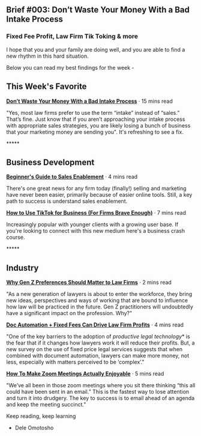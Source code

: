 ## Brief #003: Don’t Waste Your Money With a Bad Intake Process
### Fixed Fee Profit, Law Firm Tik Toking & more

I hope that you and your family are doing well, and you are able to find a new rhythm in this hard situation.

Below you can read my best findings for the week - 

## This Week's Favorite

__[Don’t Waste Your Money With a Bad Intake Process][1]__ · 15 mins read

"Yes, most law firms prefer to use the term “intake” instead of “sales.” That’s fine. Just know that if you aren’t approaching your intake process with appropriate sales strategies, you are likely losing a bunch of business that your marketing money are sending you". It's refreshing to see a fix.

***** 
## Business Development

__[Beginner's Guide to Sales Enablement][2]__ · 4 mins read

There's one great news for any firm today (finally!) selling and marketing have never been easier, primarily because of easier online tools. Still, a key path to success is understand sales enablement. 

__[How to Use TikTok for Business (For Firms Brave Enough)][3]__ · 7 mins read

Increasingly popular with younger clients with a growing user base. If you're looking to connect with this new medium here's a business crash course.

***** 
## Industry
__[Why Gen Z Pref­er­ences Should Mat­ter to Law Firms][4]__  · 2 mins read

"As a new generation of lawyers is about to enter the workforce, they bring new ideas, perspectives and ways of working that are bound to influence how law will be practiced in the future. Gen Z practitioners will undoubtedly have a significant impact on the profession. Why?"

__[Doc Automation + Fixed Fees Can Drive Law Firm Profits][5]__ · 4 mins read

"One of the key barriers to the adoption of *productive legal technology*\* is the fear that if it changes how lawyers work it will reduce their profits. But, a new survey on the use of fixed price legal services suggests that when combined with document automation, lawyers can make more money, not less, especially with matters perceived to be ‘complex’."

__[How To Make Zoom Meetings Actually Enjoyable][6]__ · 5 mins read

"We’ve all been in those zoom meetings where you sit there thinking “this all could have been sent in an email.” This is the fastest way to lose attention and turn it into drudgery. The key to success is to email ahead of an agenda and keep the meeting succinct."

Keep reading, keep learning

- Dele Omotosho

[1]:	https://www.attorneyatwork.com/sales-or-intake-dont-waste-your-marketing-dollars-with-a-bad-process/
[2]:	http://www.smbceo.com/2020/05/07/beginners-guide-to-sales-enablement/
[3]:	https://smallbiztrends.com/2020/09/tiktok-for-business.html
[4]:	https://www.lawtechnologytoday.org/2020/05/why-gen-z-preferences-should-matter-to-law-firms/
[5]:	https://www.artificiallawyer.com/2020/05/04/doc-automation-fixed-fees-can-drive-law-firm-profits/
[6]:	https://smallbiztrends.com/2020/08/tips-for-enjoyable-zoom-calls.html